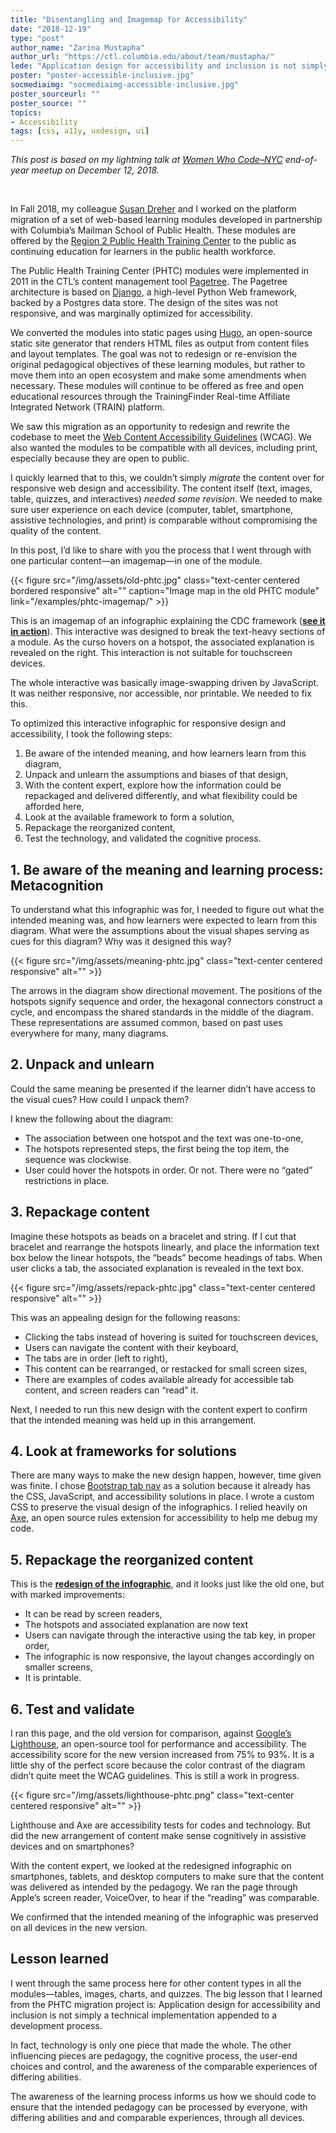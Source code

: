 ```yaml
---
title: "Disentangling and Imagemap for Accessibility"
date: "2018-12-19"
type: "post"
author_name: "Zarina Mustapha"
author_url: "https://ctl.columbia.edu/about/team/mustapha/"
lede: "Application design for accessibility and inclusion is not simply a technical implementation appended to a development process. The awareness of the learning process informs us how we should code to ensure that the intended pedagogy can be processed by everyone, with differing abilities, through all devices."
poster: "poster-accessible-inclusive.jpg"
socmediaimg: "socmediaimg-accessible-inclusive.jpg"
poster_sourceurl: ""
poster_source: ""
topics: 
- Accessibility
tags: [css, a11y, uxdesign, ui]
---
```


_This post is based on my lightning talk at [Women Who Code–NYC](https://www.womenwhocode.com/nyc) end-of-year meetup on December 12, 2018._

&nbsp;

In Fall 2018, my colleague [Susan Dreher](https://ctl.columbia.edu/about/team/dreher/) and I worked on the platform migration of a set of web-based learning modules developed in partnership with Columbia’s Mailman School of Public Health. These modules are offered by the [Region 2 Public Health Training Center](https://region2phtc.org/) to the public as continuing education for learners in the public health workforce.

The Public Health Training Center (PHTC) modules were implemented in 2011 in the CTL’s content management tool [Pagetree](https://github.com/ccnmtl/django-pagetree). The Pagetree architecture is based on [Django](https://www.djangoproject.com), a high-level Python Web framework, backed by a Postgres data store. The design of the sites was not responsive, and was marginally optimized for accessibility.

We converted the modules into static pages using [Hugo](https://gohugo.io), an open-source static site generator that renders HTML files as output from content files and layout templates. The goal was not to redesign or re-envision the original pedagogical objectives of these learning modules, but rather to move them into an open ecosystem and make some amendments when necessary. These modules will continue to be offered as free and open educational resources through the TrainingFinder Real-time Affiliate Integrated Network (TRAIN) platform.

We saw this migration as an opportunity to redesign and rewrite the codebase to meet the [Web Content Accessibility Guidelines](https://www.w3.org/WAI/) (WCAG). We also wanted the modules to be compatible with all devices, including print, especially because they are open to public.

I quickly learned that to this, we couldn’t simply _migrate_ the content over for responsive web design and accessibility. The content itself (text, images, table, quizzes, and interactives) _needed some revision_.  We needed to make sure user experience on each device (computer, tablet, smartphone, assistive technologies, and print) is comparable without compromising the quality of the content. 

In this post, I’d like to share with you the process that I went through with one particular content—an imagemap—in one of the module.

{{< figure src="/img/assets/old-phtc.jpg" class="text-center centered bordered responsive" alt="" caption="Image map in the old PHTC module" link="/examples/phtc-imagemap/" >}}

This is an imagemap of an infographic explaining the CDC framework (__[see it in action](/examples/phtc-imagemap/)__). This interactive was designed to break the text-heavy sections of a module. As the curso hovers on a hotspot, the associated explanation is revealed on the right. This interaction is not suitable for touchscreen devices. 

The whole interactive was basically image-swapping driven by JavaScript. It was neither responsive, nor accessible, nor printable. We needed to fix this.

To optimized this interactive infographic for responsive design and accessibility, I took the following steps: 

1. Be aware of the intended meaning, and how learners learn from this diagram,
2. Unpack and unlearn the assumptions and biases of that design,
3. With the content expert, explore how the information could be repackaged and delivered differently, and what flexibility could be afforded here,
4. Look at the available framework to form a solution,
5. Repackage the reorganized content,
6. Test the technology, and validated the cognitive process.

## 1. Be aware of the meaning and learning process: Metacognition

To understand what this infographic was for, I needed to figure out what the intended meaning was, and how learners were expected to learn from this diagram. What were the assumptions about the visual shapes serving as cues for this diagram? Why was it designed this way?

{{< figure src="/img/assets/meaning-phtc.jpg" class="text-center centered responsive" alt="" >}}

The arrows in the diagram show directional movement. The positions of the hotspots signify sequence and order, the hexagonal connectors construct a cycle, and encompass the shared standards in the middle of the diagram. These representations are assumed common, based on past uses everywhere for many, many diagrams.

## 2. Unpack and unlearn

Could the same meaning be presented if the learner didn’t have access to the visual cues? How could I unpack them?

I knew the following about the diagram:

* The association between one hotspot and the text was one-to-one,
* The hotspots represented steps, the first being the top item, the sequence was clockwise.
* User could hover the hotspots in order. Or not. There were no “gated” restrictions in place.

## 3. Repackage content

Imagine these hotspots as beads on a bracelet and string. If I cut that bracelet and rearrange the hotspots linearly, and place the information text box below the linear hotspots, the “beads” become headings of tabs. When user clicks a tab, the associated explanation is revealed in the text box.

{{< figure src="/img/assets/repack-phtc.jpg" class="text-center centered responsive" alt="" >}}

This was an appealing design for the following reasons:

* Clicking the tabs instead of hovering is suited for touchscreen devices,
* Users can navigate the content with their keyboard,
* The tabs are in order (left to right),
* This content can be rearranged, or restacked for small screen sizes,
* There are examples of codes available already for accessible tab content, and screen readers can “read” it.

Next, I needed to run this new design with the content expert to confirm that the intended meaning was held up in this arrangement.

## 4. Look at frameworks for solutions

There are many ways to make the new design happen, however, time given was finite. I chose [Bootstrap tab nav](https://getbootstrap.com/docs/4.1/components/navs/#tabs) as a solution because it already has the CSS, JavaScript, and accessibility solutions in place. I wrote a custom CSS to preserve the visual design of the infographics. I relied heavily on [Axe](https://www.deque.com/axe/), an open source rules extension for accessibility to help me debug my code.

## 5. Repackage the reorganized content

This is the __[redesign of the infographic](/examples/phtc-imagemap-redo/)__, and it looks just like the old one, but with marked improvements:

* It can be read by screen readers,
* The hotspots and associated explanation are now text
* Users can navigate through the interactive using the tab key, in proper order,
* The infographic is now responsive, the layout changes accordingly on smaller screens,
* It is printable.

## 6. Test and validate

I ran this page, and the old version for comparison, against [Google’s Lighthouse](https://developers.google.com/web/tools/lighthouse/), an open-source tool for performance and accessibility. The accessibility score for the new version increased from 75% to 93%. It is a little shy of the perfect score because the color contrast of the diagram didn’t quite meet the WCAG guidelines. This is still a work in progress.

{{< figure src="/img/assets/lighthouse-phtc.png" class="text-center centered responsive" alt="" >}}

Lighthouse and Axe are accessibility tests for codes and technology. But did the new arrangement of content make sense cognitively in assistive devices and on smartphones?

With the content expert, we looked at the redesigned infographic on smartphones, tablets, and desktop computers to make sure that the content was delivered as intended by the pedagogy. We ran the page through Apple’s screen reader, VoiceOver, to hear if the “reading” was comparable.

We confirmed that the intended meaning of the infographic was preserved on all devices in the new version.

## Lesson learned

I went through the same process here for other content types in all the modules—tables, images, charts, and quizzes. The big lesson that I learned from the PHTC migration project is: Application design for accessibility and inclusion is not simply a technical implementation appended to a development process.

In fact, technology is only one piece that made the whole. The other influencing pieces are pedagogy, the cognitive process, the user-end choices and control, and the awareness of the comparable experiences of differing abilities.

The awareness of the learning process informs us how we should code to ensure that the intended pedagogy can be processed by everyone, with differing abilities and and comparable experiences, through all devices.
